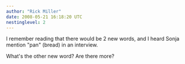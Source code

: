 ```yaml
---
author: "Rick Miller"
date: 2008-05-21 16:18:20 UTC
nestinglevel: 2
---
```

I remember reading that there would be 2 new words, and I heard Sonja  
mention "pan" (bread) in an interview.  
  
What's the other new word? Are there more?